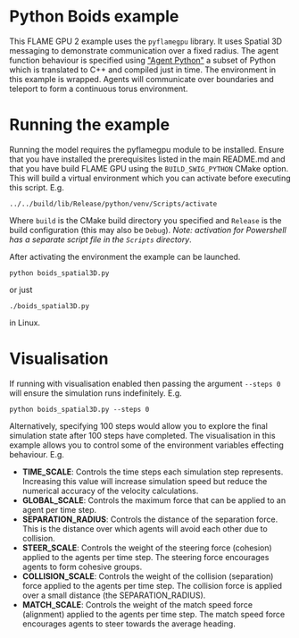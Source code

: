 # Python Boids example

This FLAME GPU 2 example uses the `pyflamegpu` library. It uses Spatial 3D messaging to demonstrate communication over a fixed radius. The agent function behaviour is specified using ["Agent Python"](https://docs.flamegpu.com/guide/agent-functions/defining-agent-functions.html) a subset of Python which is translated to C++ and compiled just in time. The environment in this example is wrapped. Agents will communicate over boundaries and teleport to form a continuous torus environment.

# Running the example

Running the model requires the pyflamegpu module to be installed. Ensure that you have installed the prerequisites listed in the main README.md and that you have build FLAME GPU using the `BUILD_SWIG_PYTHON` CMake option. This will build a virtual environment which you can activate before executing this script. E.g.

`../../build/lib/Release/python/venv/Scripts/activate`

Where `build` is the CMake build directory you specified and `Release` is the build configuration (this may also be `Debug`). *Note: activation for Powershell has a separate script file in the `Scripts` directory*.

After activating the environment the example can be launched.

`python boids_spatial3D.py`

or just

`./boids_spatial3D.py`

in Linux.

# Visualisation

If running with visualisation enabled then passing the argument `--steps 0` will ensure the simulation runs indefinitely. E.g. 

`python boids_spatial3D.py --steps 0`

Alternatively, specifying 100 steps would allow you to explore the final simulation state after 100 steps have completed. The visualisation in this example allows you to control some of the environment variables effecting behaviour. E.g. 

* **TIME_SCALE**: Controls the time steps each simulation step represents. Increasing this value will increase simulation speed but reduce the numerical accuracy of the velocity calculations. 
* **GLOBAL_SCALE**: Controls the maximum force that can be applied to an agent per time step.
* **SEPARATION_RADIUS**: Controls the distance of the separation force. This is the distance over which agents will avoid each other due to collision.
* **STEER_SCALE**: Controls the weight of the steering force (cohesion) applied to the agents per time step. The steering force encourages agents to form cohesive groups.
* **COLLISION_SCALE**: Controls the weight of the collision (separation) force applied to the agents per time step. The collision force is applied over a small distance (the SEPARATION_RADIUS).
* **MATCH_SCALE**:  Controls the weight of the match speed force  (alignment) applied to the agents per time step. The match speed force encourages agents to steer towards the average heading.
